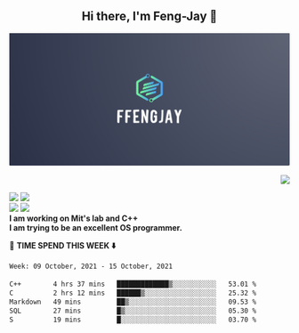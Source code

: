 <h2 align="center"> Hi there, I'm Feng-Jay 👋 </h2>  

![](https://github.com/Feng-Jay/DataStruct/blob/master/Image/1.png)  

<img align="right" src="https://github-readme-stats.vercel.app/api?username=Feng-Jay&show_icons=true&icon_color=CE1D2D&text_color=718096&bg_color=ffffff&hide_title=true" />


&emsp;

![](https://visitor-badge.glitch.me/badge?page_id=Feng-Jay.readme)
![](https://img.shields.io/badge/Concentrate-Cpp-blue)  
![](https://img.shields.io/badge/Rust-primer-orange)
![](https://img.shields.io/badge/Target-OS-9cf)  
**I am working on Mit's lab and C++**  
**I am trying to be an excellent OS programmer.**  


📘 **TIME SPEND THIS WEEK ⬇️**
<!--START_SECTION:waka-->
```text
Week: 09 October, 2021 - 15 October, 2021

C++        4 hrs 37 mins   █████████████▒░░░░░░░░░░░   53.01 % 
C          2 hrs 12 mins   ██████▒░░░░░░░░░░░░░░░░░░   25.32 % 
Markdown   49 mins         ██▒░░░░░░░░░░░░░░░░░░░░░░   09.53 % 
SQL        27 mins         █▒░░░░░░░░░░░░░░░░░░░░░░░   05.30 % 
S          19 mins         █░░░░░░░░░░░░░░░░░░░░░░░░   03.70 % 
```
<!--END_SECTION:waka-->
